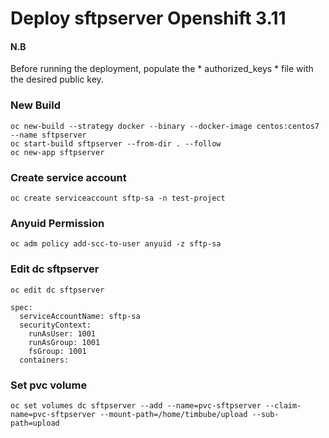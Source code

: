# Deploy sftpserver Openshift 3.11

#### N.B

Before running the deployment, populate the * authorized_keys * file with the desired public key.

### New Build
```
oc new-build --strategy docker --binary --docker-image centos:centos7 --name sftpserver
oc start-build sftpserver --from-dir . --follow
oc new-app sftpserver
```

### Create service account
```
oc create serviceaccount sftp-sa -n test-project
```

### Anyuid Permission
```
oc adm policy add-scc-to-user anyuid -z sftp-sa
```

### Edit dc sftpserver
```
oc edit dc sftpserver

spec:
  serviceAccountName: sftp-sa
  securityContext:
    runAsUser: 1001
    runAsGroup: 1001
    fsGroup: 1001
  containers:
```

### Set pvc volume
```
oc set volumes dc sftpserver --add --name=pvc-sftpserver --claim-name=pvc-sftpserver --mount-path=/home/timbube/upload --sub-path=upload
```
